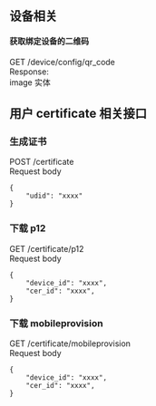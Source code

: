 ## 设备相关
#### 获取绑定设备的二维码
GET /device/config/qr_code  
Response:  
image 实体


## 用户 certificate 相关接口

### 生成证书
POST /certificate  
Request body
```
{
    "udid": "xxxx"
}
``` 


### 下载 p12
GET /certificate/p12  
Request body
```
{
    "device_id": "xxxx",
    "cer_id": "xxxx",
}
``` 


### 下载 mobileprovision
GET /certificate/mobileprovision  
Request body
```
{
    "device_id": "xxxx",
    "cer_id": "xxxx",
}
``` 
